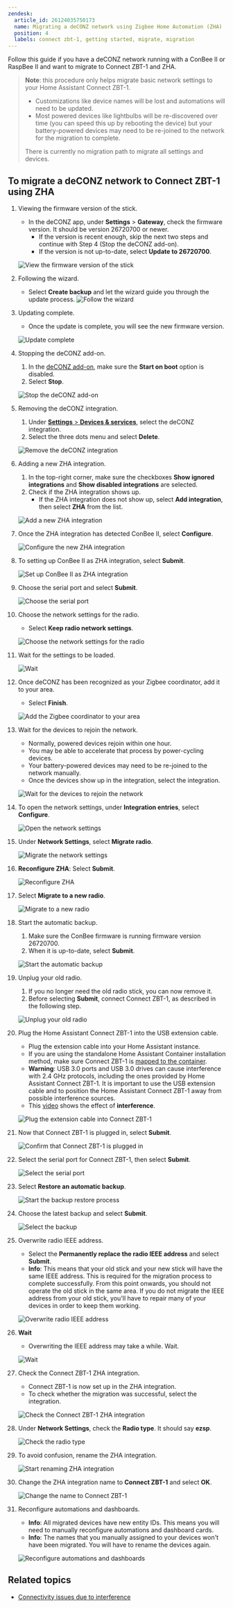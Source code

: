 ```yaml
---
zendesk:
  article_id: 26124035750173
  name: Migrating a deCONZ network using Zigbee Home Automation (ZHA)
  position: 4
  labels: connect zbt-1, getting started, migrate, migration
---
```


Follow this guide if you have a deCONZ network running with a ConBee II or RaspBee II and want to migrate to Connect ZBT-1 and ZHA.

> **Note**: this procedure only helps migrate basic network settings to your Home Assistant Connect ZBT-1.
>
> - Customizations like device names will be lost and automations will need to be updated.
> - Most powered devices like lightbulbs will be re-discovered over time (you can speed this up by rebooting the device) but your battery-powered devices may need to be re-joined to the network for the migration to complete.
>
> There is currently no migration path to migrate all settings and devices.

## To migrate a deCONZ network to Connect ZBT-1 using ZHA

1. Viewing the firmware version of the stick.
   - In the deCONZ app, under **Settings** > **Gateway**, check the firmware version. It should be version 26720700 or newer.
     - If the version is recent enough, skip the next two steps and continue with Step 4 (Stop the deCONZ add-on).
     - If the version is not up-to-date, select **Update to 26720700**.

   ![View the firmware version of the stick](/static/img/connect-zbt-1/conbee-update-05.png)

2. Following the wizard.
   - Select **Create backup** and let the wizard guide you through the update process.
   ![Follow the wizard](/static/img/connect-zbt-1/conbee-update-06.png)

3. Updating complete.
   - Once the update is complete, you will see the new firmware version.

   ![Update complete](/static/img/connect-zbt-1/conbee-update-14.png)

4. Stopping the deCONZ add-on.
   1. In the [deCONZ add-on](https://my.home-assistant.io/redirect/supervisor_addon/?addon=core_deconz), make sure the **Start on boot** option is disabled.
   2. Select **Stop**.

   ![Stop the deCONZ add-on](/static/img/connect-zbt-1/conbee-migrate-zha-02.png)

5. Removing the deCONZ integration.
   1. Under [**Settings** > **Devices & services**](https://my.home-assistant.io/redirect/integrations/), select the deCONZ integration.
   2. Select the three dots menu and select **Delete**.

    ![Remove the deCONZ integration](/static/img/connect-zbt-1/conbee-migrate-zha-33.png)

6. Adding a new ZHA integration.
   1. In the top-right corner, make sure the checkboxes **Show ignored integrations** and **Show disabled integrations** are selected.
   2. Check if the ZHA integration shows up.
      - If the ZHA integration does not show up, select **Add integration**, then select **ZHA** from the list.

    ![Add a new ZHA integration](/static/img/connect-zbt-1/conbee-migrate-zha-23.png)

7. Once the ZHA integration has detected ConBee II, select **Configure**.

   ![Configure the new ZHA integration](/static/img/connect-zbt-1/conbee-migrate-zha-04.png)

8. To setting up ConBee II as ZHA integration, select **Submit**.

   ![Set up ConBee II as ZHA integration](/static/img/connect-zbt-1/conbee-migrate-zha-05.png)

9. Choose the serial port and select **Submit**.

   ![Choose the serial port](/static/img/connect-zbt-1/conbee-migrate-zha-24.png)

10. Choose the network settings for the radio.
    - Select **Keep radio network settings**.

    ![Choose the network settings for the radio](/static/img/connect-zbt-1/conbee-migrate-zha-06.png)

11. Wait for the settings to be loaded.

    ![Wait](/static/img/connect-zbt-1/conbee-migrate-zha-07.png)

12. Once deCONZ has been recognized as your Zigbee coordinator, add it to your area.
    - Select **Finish**.

    ![Add the Zigbee coordinator to your area](/static/img/connect-zbt-1/conbee-migrate-zha-09.png)

13. Wait for the devices to rejoin the network.
    - Normally, powered devices rejoin within one hour.
    - You may be able to accelerate that process by power-cycling devices.
    - Your battery-powered devices may need to be re-joined to the network manually.
    - Once the devices show up in the integration, select the integration.

    ![Wait for the devices to rejoin the network](/static/img/connect-zbt-1/conbee-migrate-zha-42.png)

14. To open the network settings, under **Integration entries**, select **Configure**.

    ![Open the network settings](/static/img/connect-zbt-1/conbee-migrate-zha-41.png)

15. Under **Network Settings**, select **Migrate radio**.

    ![Migrate the network settings](/static/img/connect-zbt-1/conbee-migrate-zha-11.png)

16. **Reconfigure ZHA**:  Select **Submit**.

    ![Reconfigure ZHA](/static/img/connect-zbt-1/conbee-migrate-zha-12.png)

17. Select **Migrate to a new radio**.

    ![Migrate to a new radio](/static/img/connect-zbt-1/conbee-migrate-zha-13.png)

18. Start the automatic backup.
    1. Make sure the ConBee firmware is running firmware version 26720700.
    2. When it is up-to-date, select **Submit**.

    ![Start the automatic backup](/static/img/connect-zbt-1/conbee-migrate-zha-14.png)

19. Unplug your old radio.
    1. If you no longer need the old radio stick, you can now remove it.
    2. Before selecting **Submit**, connect Connect ZBT-1, as described in the following step.

    ![Unplug your old radio](/static/img/connect-zbt-1/z2m-migrate-zha-06.png)

20. Plug the Home Assistant Connect ZBT-1 into the USB extension cable.
    - Plug the extension cable into your Home Assistant instance.
    - If you are using the standalone Home Assistant Container installation method, make sure Connect ZBT-1 is [mapped to the container](https://www.home-assistant.io/installation/linux#exposing-devices).
    - **Warning**: USB 3.0 ports and USB 3.0 drives can cause interference with 2.4 GHz protocols, including the ones provided by Home Assistant Connect ZBT-1. It is important to use the USB extension cable and to position the Home Assistant Connect ZBT-1 away from possible interference sources.
    - This [video](/hc/en-us/articles/26124431414557) shows the effect of **interference**.

    ![Plug the extension cable into Connect ZBT-1](/static/img/connect-zbt-1/connect-zbt-1-raspi-01.jpg)

21. Now that Connect ZBT-1 is plugged in, select **Submit**.

    ![Confirm that Connect ZBT-1 is plugged in](/static/img/connect-zbt-1/z2m-migrate-zha-06.png)

22. Select the serial port for Connect ZBT-1, then select **Submit**.

    ![Select the serial port](/static/img/connect-zbt-1/conbee-migrate-zha-15.png)

23. Select **Restore an automatic backup**.

    ![Start the backup restore process](/static/img/connect-zbt-1/z2m-migrate-zha-08.png)

24. Choose the latest backup and select **Submit**.

    ![Select the backup](/static/img/connect-zbt-1/z2m-migrate-zha-09.png)

25. Overwrite radio IEEE address.
    - Select the **Permanently replace the radio IEEE address** and select **Submit**.
    - **Info**: This means that your old stick and your new stick will have the same IEEE address. This is required for the migration process to complete successfully. From this point onwards, you should not operate the old stick in the same area. If you do not migrate the IEEE address from your old stick, you'll have to repair many of your devices in order to keep them working.

    ![Overwrite radio IEEE address](/static/img/connect-zbt-1/z2m-migrate-zha-10.png)

26. **Wait**
    - Overwriting the IEEE address may take a while. Wait.

    ![Wait](/static/img/connect-zbt-1/z2m-migrate-zha-11.png)

27. Check the Connect ZBT-1 ZHA integration.
    - Connect ZBT-1 is now set up in the ZHA integration.
    - To check whether the migration was successful, select the integration.

    ![Check the Connect ZBT-1 ZHA integration](/static/img/connect-zbt-1/conbee-migrate-zha-new-18.png)

28. Under **Network Settings**, check the **Radio type**. It should say **ezsp**.

    ![Check the radio type](/static/img/connect-zbt-1/conbee-migrate-zha-19.png)

29. To avoid confusion, rename the ZHA integration.

    ![Start renaming ZHA integration](/static/img/connect-zbt-1/conbee-migrate-zha-new-21.png)

30. Change the ZHA integration name to **Connect ZBT-1** and select **OK**.

    ![Change the name to Connect ZBT-1](/static/img/connect-zbt-1/conbee-migrate-zha-21.png)

31. Reconfigure automations and dashboards.
    - **Info**: All migrated devices have new entity IDs. This means you will need to manually reconfigure automations and dashboard cards.
    - **Info**: The names that you manually assigned to your devices won't have been migrated. You will have to rename the devices again.

    ![Reconfigure automations and dashboards](/static/img/connect-zbt-1/conbee-migrate-zha-new-22.png)

## Related topics

- [Connectivity issues due to interference](/hc/en-us/articles/26124431414557)